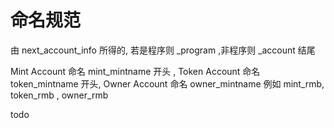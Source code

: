 

# 命名规范

由 next_account_info 所得的, 若是程序则 _program ,非程序则 _account 结尾

Mint Account 命名 mint_mintname 开头 , Token Account 命名 token_mintname 开头, Owner Account 命名 owner_mintname
例如 mint_rmb, token_rmb , owner_rmb

todo
